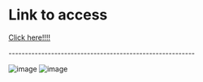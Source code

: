 <h1 fontWeight="bold">Link to access</h1>
<a href="https://thread-clonee-mja8.onrender.com">Click here!!!!</a>
<p>---------------------------------------------------------</p>

  
![image](https://github.com/haiduong12366/Thread_clone/assets/130330980/caa16bbf-4512-47c9-8ffb-0d5d3c2815fb)
![image](https://github.com/haiduong12366/Thread_clone/assets/130330980/52840ea5-5e85-40fc-b210-a25b171a8f13)
